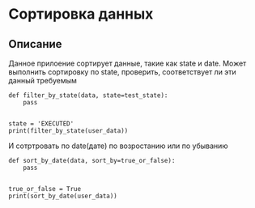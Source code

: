 # Сортировка данных
## Описание
Данное прилоение сортирует данные, такие как state и date.
Может выполнить сортировку по state, 
проверить, соответствует ли эти данный требуемым

```
def filter_by_state(data, state=test_state):
    pass
    

state = 'EXECUTED'
print(filter_by_state(user_data))
```

И сотртровать по date(дате) по возростанию или по убыванию

```
def sort_by_date(data, sort_by=true_or_false):
    pass


true_or_false = True
print(sort_by_date(user_data))
```
